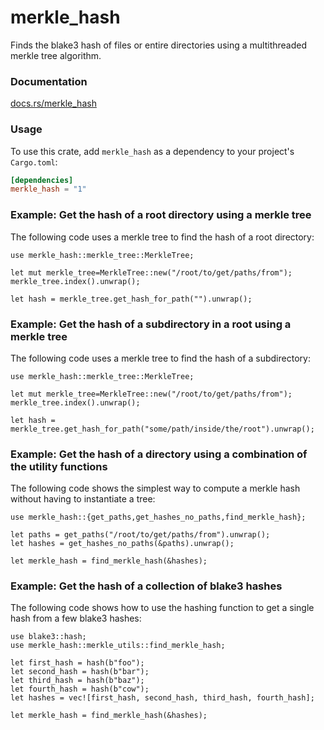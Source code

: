 # merkle_hash
Finds the blake3 hash of files or entire directories using a multithreaded merkle tree algorithm.

### Documentation

[docs.rs/merkle_hash](https://docs.rs/merkle_hash/)

### Usage

To use this crate, add `merkle_hash` as a dependency to your project's `Cargo.toml`:

```toml
[dependencies]
merkle_hash = "1"
```


### Example: Get the hash of a root directory using a merkle tree

The following code uses a merkle tree to find the hash of a root directory:

```rust,no_run
use merkle_hash::merkle_tree::MerkleTree;

let mut merkle_tree=MerkleTree::new("/root/to/get/paths/from");
merkle_tree.index().unwrap();

let hash = merkle_tree.get_hash_for_path("").unwrap();
```

### Example: Get the hash of a subdirectory in a root using a merkle tree

The following code uses a merkle tree to find the hash of a subdirectory:

```rust,no_run
use merkle_hash::merkle_tree::MerkleTree;

let mut merkle_tree=MerkleTree::new("/root/to/get/paths/from");
merkle_tree.index().unwrap();

let hash = merkle_tree.get_hash_for_path("some/path/inside/the/root").unwrap();
```

### Example: Get the hash of a directory using a combination of the utility functions

The following code shows the simplest way to compute a merkle hash without having to instantiate a tree:

```rust,no_run
use merkle_hash::{get_paths,get_hashes_no_paths,find_merkle_hash};

let paths = get_paths("/root/to/get/paths/from").unwrap();
let hashes = get_hashes_no_paths(&paths).unwrap();

let merkle_hash = find_merkle_hash(&hashes);
```


### Example: Get the hash of a collection of blake3 hashes

The following code shows how to use the hashing function to get a single hash from a few blake3 hashes:

```rust,no_run
use blake3::hash;
use merkle_hash::merkle_utils::find_merkle_hash;

let first_hash = hash(b"foo");
let second_hash = hash(b"bar");
let third_hash = hash(b"baz");
let fourth_hash = hash(b"cow");
let hashes = vec![first_hash, second_hash, third_hash, fourth_hash];

let merkle_hash = find_merkle_hash(&hashes);
```